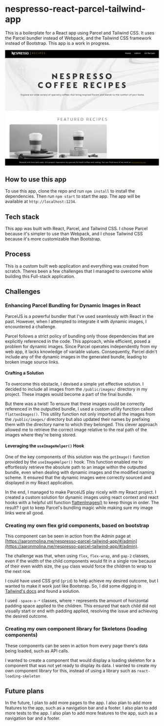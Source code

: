 # nespresso-react-parcel-tailwind-app

This is a boilerplate for a React app using Parcel and Tailwind CSS. It uses the Parcel bundler instead of Webpack, and the Tailwind CSS framework instead of Bootstrap. This app is a work in progress.

![Screenshot of the app](./screenshot.png)

## How to use this app

To use this app, clone the repo and run `npm install` to install the dependencies. Then run `npm start` to start the app. The app will be available at `http://localhost:1234`.

## Tech stack

This app was built with React, Parcel, and Tailwind CSS. I chose Parcel because it's simpler to use than Webpack, and I chose Tailwind CSS because it's more customizable than Bootstrap.

## Process

This is a custom built web application and everything was created from scratch. Theres been a few challenges that I managed to overcome while building this Full-stack application.

## Challenges

### Enhancing Parcel Bundling for Dynamic Images in React

ParcelJS is a powerful bundler that I've used seamlessly with React in the past. However, when I attempted to integrate it with dynamic images, I encountered a challenge.

Parcel follows a strict policy of bundling only those dependencies that are explicitly referenced in the code. This approach, while efficient, posed a problem for dynamic images. Since Parcel operates independently from my web app, it lacks knowledge of variable values. Consequently, Parcel didn't include any of the dynamic images in the generated bundle, leading to broken image source links.

#### Crafting a Solution

To overcome this obstacle, I devised a simple yet effective solution. I decided to include all images from the `/public/images/` directory in my project. These images would become a part of the final bundle.

But there was a twist! To ensure that these images could be correctly referenced in the outputted bundle, I used a custom utility function called `flattenImages()`. This utility function not only imported all the images from the `/public/images/` directory but also updated their names by prefixing them with the directory name to which they belonged. This clever approach allowed me to retrieve the correct image relative to the real path of the images where they're being stored.

#### Leveraging the `useImageHelper()` Hook

One of the key components of this solution was the `getImage()` function provided by the `useImageHelper()` hook. This function enabled me to effortlessly retrieve the absolute path to an image within the outputted bundle, even when dealing with dynamic images and the modified naming scheme. It ensured that the dynamic images were correctly sourced and displayed in my React application.

In the end, I managed to make ParcelJS play nicely with my React project. I created a custom solution for dynamic images using react context and react hooks with a helpful util function [flattenImages()](https://github.com/aaronm-git/nespresso-react-parcel-tailwind-app/blob/671bf34837e2739d19ac84cd486e07121f3dede9/src/utils/flattenImages.js) to keep things in order. The result? I got to keep Parcel's bundling magic while making sure my image links were all good.

### Creating my own flex grid components, based on bootstrap

This component can be seen in action from the Admin page at [https://aaronmolina.me/nespresso-parcel-tailwind-app/#/admin](https://aaronmolina.me/nespresso-parcel-tailwind-app/#/admin).

The challenge was that, when using `flex`, `flex-wrap`, and `gap-2` classes, even if the width of the child components would fit in a single row because of their even width size, the `gap` class would force the children to wrap to the next row.

I could have used CSS grid (`grid`) to help achieve my desired outcome, but I wanted to make it work just like Bootstrap. So, I did some digging in [Tailwind's docs](https://tailwindcss.com/docs/space#limitations) and found a solution.

I used `-space-x-*` classes, where `*` represents the amount of horizontal padding space applied to the children. This ensured that each child did not visually start or end with padding applied, resolving the issue and achieving the desired outcome.

### Creating my own component library for Skeletons (loading components)

These components can be seen in action from every page there's data being loaded, such as API calls.

I wanted to create a component that would display a loading skeleton for a component that was not yet ready to display its data. I wanted to create my own component library for this, instead of using a library such as `react-loading-skeleton`

## Future plans

In the future, I plan to add more pages to the app. I also plan to add more features to the app, such as a navigation bar and a footer. I also plan to add more tests to the app. I also plan to add more features to the app, such as a navigation bar and a footer.

